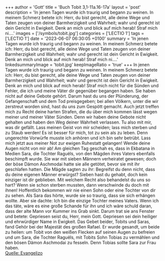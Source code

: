 +++
author = 'Gott'
title = 'Buch Tobit 3,1-11a.16-17a'
layout = 'post'
description = 'In jenen Tagen wurde ich traurig und begann zu weinen. In meinem Schmerz betete ich: Herr, du bist gerecht, alle deine Wege und Taten zeugen von deiner Barmherzigkeit und Wahrheit; wahr und gerecht ist dein Gericht in Ewigkeit. Denk an mich und blick auf mich herab! Straf mich ni....'
images = ['/symbols/tobit.jpg']
categories = ['LECTIO 1']
tags = ['LECTIO 1']
date = '2023-06-07 06:30:05 +0100'
summary = 'In jenen Tagen wurde ich traurig und begann zu weinen. In meinem Schmerz betete ich: Herr, du bist gerecht, alle deine Wege und Taten zeugen von deiner Barmherzigkeit und Wahrheit; wahr und gerecht ist dein Gericht in Ewigkeit. Denk an mich und blick auf mich herab! Straf mich ni....'
linkedsummaryImage = 'tobit.jpg'
keepImageRatio = 'true'
+++
In jenen Tagen wurde ich traurig und begann zu weinen. In meinem Schmerz betete ich:
Herr, du bist gerecht, alle deine Wege und Taten zeugen von deiner Barmherzigkeit und Wahrheit; wahr und gerecht ist dein Gericht in Ewigkeit.
Denk an mich und blick auf mich herab! Straf mich nicht für die Sünden und Fehler, die ich und meine Väter dir gegenüber begangen haben.<!--more-->
Sie haben nicht auf deine Gebote gehört. Darum hast du uns der Plünderung, der Gefangenschaft und dem Tod preisgegeben; bei allen Völkern, unter die wir zerstreut worden sind, hast du uns zum Gespött gemacht.
Auch jetzt treffen mich zu Recht deine harten Strafen, die du über mich kommen lässt wegen meiner und meiner Väter Sünden. Denn wir haben deine Gebote nicht gehalten und haben den Weg deiner Wahrheit verlassen.
Tu also mit mir, was dir gefällt. Lass meinen Geist von mir scheiden; lass mich sterben und zu Staub werden! Es ist besser für mich, tot zu sein als zu leben. Denn ungerechte Vorwürfe musste ich anhören und ich bin sehr betrübt. Lass mich jetzt aus meiner Not zur ewigen Ruhestatt gelangen! Wende deine Augen nicht von mir ab!
Am gleichen Tag geschah es, dass in Ekbatana in Medien Sara, die Tochter Raguëls, von den Mägden ihres Vaters ebenfalls beschimpft wurde.
Sie war mit sieben Männern verheiratet gewesen; doch der böse Dämon Aschmodai hatte sie alle getötet, bevor sie mit ihr geschlafen hatten. Die Mägde sagten zu ihr: Begreifst du denn nicht, dass du deine eigenen Männer erwürgst? Sieben hast du gehabt, doch kein einziger ist dir geblieben.
Mit welchem Recht also behandelst du uns so hart? Wenn sie schon sterben mussten, dann verschwinde du doch mit ihnen! Hoffentlich bekommen wir nie einen Sohn oder eine Tochter von dir zu sehen.
Als Sara das hörte, wurde sie so traurig, dass sie sich erhängen wollte. Aber sie dachte: Ich bin die einzige Tochter meines Vaters. Wenn ich das täte, wäre es eine große Schande für ihn und ich wäre schuld daran, dass der alte Mann vor Kummer ins Grab sinkt.
Darum trat sie ans Fenster und betete: Gepriesen seist du, Herr, mein Gott. Gepriesen sei dein heiliger und ehrwürdiger Name in Ewigkeit.
Das Gebet beider, Tobits und Saras, fand Gehör bei der Majestät des großen Rafael.
Er wurde gesandt, um beide zu heilen: um Tobit von den weißen Flecken auf seinen Augen zu befreien und um Sara, die Tochter Raguëls, mit Tobits Sohn Tobias zu vermählen und den bösen Dämon Aschmodai zu fesseln. Denn Tobias sollte Sara zur Frau haben.<br> [Quelle: Evangelizo](https://evangeliumtagfuertag.org/DE/gospel)